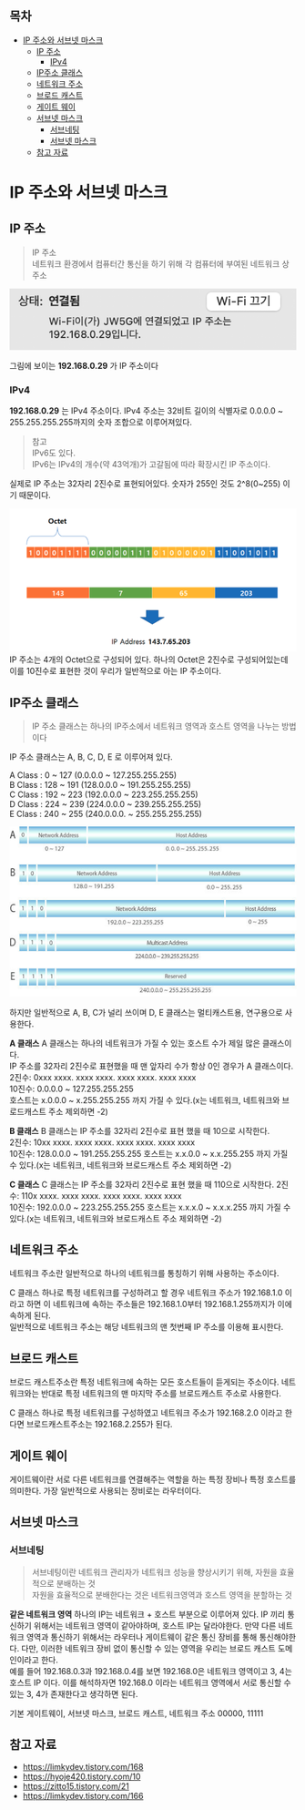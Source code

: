 ## 목차
- [IP 주소와 서브넷 마스크](#ip-주소와-서브넷-마스크)
  - [IP 주소](#ip-주소)
    - [IPv4](#ipv4)
  - [IP주소 클래스](#ip주소-클래스)
  - [네트워크 주소](#네트워크-주소)
  - [브로드 캐스트](#브로드-캐스트)
  - [게이트 웨이](#게이트-웨이)
  - [서브넷 마스크](#서브넷-마스크)
    - [서브네팅](#서브네팅)
    - [서브넷 마스크](#서브넷-마스크-1)
  - [참고 자료](#참고-자료)

# IP 주소와 서브넷 마스크

## IP 주소
> IP 주소  
> 네트워크 환경에서 컴퓨터간 통신을 하기 위해 각 컴퓨터에 부여된 네트워크 상 주소

![](./images/2021-07-07-23-41-52.png)

그림에 보이는 __192.168.0.29__ 가 IP 주소이다

### IPv4
__192.168.0.29__ 는 IPv4 주소이다. IPv4 주소는 32비트 길이의 식별자로 0.0.0.0 ~ 255.255.255.255까지의 숫자 조합으로 이루어져있다.

> 참고  
> IPv6도 있다.  
> IPv6는 IPv4의 개수(약 43억개)가 고갈됨에 따라 확장시킨 IP 주소이다.

실제로 IP 주소는 32자리 2진수로 표현되어있다. 숫자가 255인 것도 2^8(0~255) 이기 때문이다.

![](./images/2021-07-08-00-26-12.png)
IP 주소는 4개의 Octet으로 구성되어 있다.
하나의 Octet은 2진수로 구성되어있는데 이를 10진수로 표현한 것이 우리가 일반적으로 아는 IP 주소이다.

## IP주소 클래스
> IP 주소 클래스는 하나의 IP주소에서 네트워크 영역과 호스트 영역을 나누는 방법이다

IP 주소 클래스는 A, B, C, D, E 로 이루어져 있다.

A Class : 0 ~ 127 (0.0.0.0 ~ 127.255.255.255)  
B Class : 128 ~ 191 (128.0.0.0 ~ 191.255.255.255)  
C Class : 192 ~ 223 (192.0.0.0 ~ 223.255.255.255)  
D Class : 224 ~ 239 (224.0.0.0 ~ 239.255.255.255)  
E Class : 240 ~ 255 (240.0.0.0. ~ 255.255.255.255)  

![](./images/2021-07-08-00-29-31.png)

하지만 일반적으로 A, B, C가 널리 쓰이며 D, E 클래스는 멀티캐스트용, 연구용으로 사용한다.

__A 클래스__
A 클래스는 하나의 네트워크가 가질 수 있는 호스트 수가 제일 많은 클래스이다.  
IP 주소를 32자리 2진수로 표현했을 때 맨 앞자리 수가 항상 0인 경우가 A 클래스이다.  
2진수: 0xxx xxxx. xxxx xxxx. xxxx xxxx. xxxx xxxx  
10진수: 0.0.0.0 ~ 127.255.255.255  
호스트는 x.0.0.0 ~ x.255.255.255 까지 가질 수 있다.(x는 네트워크, 네트워크와 브로드캐스트 주소 제외하면 -2)  

__B 클래스__
B 클래스는 IP 주소를 32자리 2진수로 표현 했을 때 10으로 시작한다.  
2진수: 10xx xxxx. xxxx xxxx. xxxx xxxx. xxxx xxxx  
10진수: 128.0.0.0 ~ 191.255.255.255
호스트는 x.x.0.0 ~ x.x.255.255 까지 가질 수 있다.(x는 네트워크, 네트워크와 브로드캐스트 주소 제외하면 -2)  

__C 클래스__
C 클래스는 IP 주소를 32자리 2진수로 표현 했을 때 110으로 시작한다.
2진수: 110x xxxx. xxxx xxxx. xxxx xxxx. xxxx xxxx  
10진수: 192.0.0.0 ~ 223.255.255.255
호스트는 x.x.x.0 ~ x.x.x.255 까지 가질 수 있다.(x는 네트워크, 네트워크와 브로드캐스트 주소 제외하면 -2)  

## 네트워크 주소
네트워크 주소란 일반적으로 하나의 네트워크를 통칭하기 위해 사용하는 주소이다.

C 클래스 하나로 특정 네트워크를 구성하려고 할 경우 네트워크 주소가 192.168.1.0 이라고 하면 이 네트워크에 속하는 주소들은 192.168.1.0부터 192.168.1.255까지가 이에 속하게 된다.  
일반적으로 네트워크 주소는 해당 네트워크의 맨 첫번째 IP 주소를 이용해 표시한다.

## 브로드 캐스트
브로드 캐스트주소란 특정 네트워크에 속하는 모든 호스트들이 듣게되는 주소이다. 네트워크와는 반대로 특정 네트워크의 맨 마지막 주소를 브로드캐스트 주소로 사용한다.  

C 클래스 하나로 특정 네트워크를 구성하였고 네트워크 주소가 192.168.2.0 이라고 한다면 브로드캐스트주소는 192.168.2.255가 된다.

## 게이트 웨이
게이트웨이란 서로 다른 네트워크를 연결해주는 역할을 하는 특정 장비나 특정 호스트를 의미한다. 가장 일반적으로 사용되는 장비로는 라우터이다.

## 서브넷 마스크

### 서브네팅
> 서브네팅이란 네트워크 관리자가 네트워크 성능을 향상시키기 위해, 자원을 효율적으로 분배하는 것  
> 자원을 효율적으로 분배한다는 것은 네트워크영역과 호스트 영역을 분할하는 것

__같은 네트워크 영역__
하나의 IP는 네트워크 + 호스트 부분으로 이루어져 있다. IP 끼리 통신하기 위해서는 네트워크 영역이 같아야하며, 호스트 IP는 달라야한다. 만약 다른 네트워크 영역과 통신하기 위해서는 라우터나 게이트웨이 같은 통신 장비를 통해 통신해야한다. 다만, 이러한 네트워크 장비 없이 통신할 수 있는 영역을 우리는 브로드 캐스트 도메인이라고 한다.  
예를 들어 192.168.0.3과 192.168.0.4를 보면 192.168.0은 네트워크 영역이고 3, 4는 호스트 IP 이다. 이를 해석하자면 192.168.0 이라는 네트워크 영역에서 서로 통신할 수 있는 3, 4가 존재한다고 생각하면 된다.

<!-- ### 서브넷 마스크
서브 네팅을 하기 위해서는 서브넷 마스크가 필요하다. 서브넷 마스크는  -->




기본 게이트웨이, 서브넷 마스크, 브로드 캐스트, 네트워크 주소 00000, 11111

## 참고 자료
- https://limkydev.tistory.com/168
- https://hyoje420.tistory.com/10
- https://zitto15.tistory.com/21
- https://limkydev.tistory.com/166